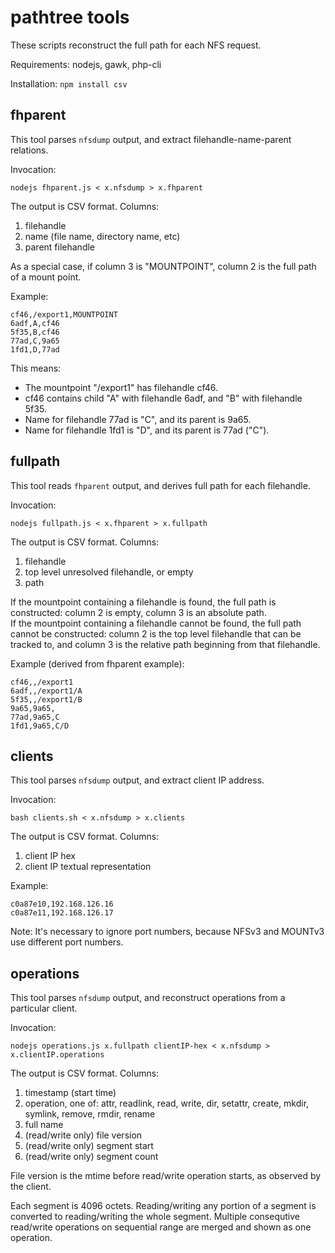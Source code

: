 # pathtree tools

These scripts reconstruct the full path for each NFS request.

Requirements: nodejs, gawk, php-cli

Installation: `npm install csv`

## fhparent

This tool parses `nfsdump` output, and extract filehandle-name-parent relations.

Invocation:

    nodejs fhparent.js < x.nfsdump > x.fhparent

The output is CSV format. Columns:

1. filehandle
2. name (file name, directory name, etc)
3. parent filehandle

As a special case, if column 3 is "MOUNTPOINT", column 2 is the full path of a mount point.

Example:

    cf46,/export1,MOUNTPOINT
    6adf,A,cf46
    5f35,B,cf46
    77ad,C,9a65
    1fd1,D,77ad

This means:

* The mountpoint "/export1" has filehandle cf46.
* cf46 contains child "A" with filehandle 6adf, and "B" with filehandle 5f35.
* Name for filehandle 77ad is "C", and its parent is 9a65.
* Name for filehandle 1fd1 is "D", and its parent is 77ad ("C").

## fullpath

This tool reads `fhparent` output, and derives full path for each filehandle.

Invocation:

    nodejs fullpath.js < x.fhparent > x.fullpath

The output is CSV format. Columns:

1. filehandle
2. top level unresolved filehandle, or empty
3. path

If the mountpoint containing a filehandle is found, the full path is constructed: column 2 is empty, column 3 is an absolute path.  
If the mountpoint containing a filehandle cannot be found, the full path cannot be constructed: column 2 is the top level filehandle that can be tracked to, and column 3 is the relative path beginning from that filehandle.

Example (derived from fhparent example):

    cf46,,/export1
    6adf,,/export1/A
    5f35,,/export1/B
    9a65,9a65,
    77ad,9a65,C
    1fd1,9a65,C/D

## clients

This tool parses `nfsdump` output, and extract client IP address.

Invocation:

    bash clients.sh < x.nfsdump > x.clients

The output is CSV format. Columns:

1. client IP hex
2. client IP textual representation

Example:

    c0a87e10,192.168.126.16
    c0a87e11,192.168.126.17

Note: It's necessary to ignore port numbers, because NFSv3 and MOUNTv3 use different port numbers.

## operations

This tool parses `nfsdump` output, and reconstruct operations from a particular client.

Invocation:

    nodejs operations.js x.fullpath clientIP-hex < x.nfsdump > x.clientIP.operations

The output is CSV format. Columns:

1. timestamp (start time)
2. operation, one of: attr, readlink, read, write, dir, setattr, create, mkdir, symlink, remove, rmdir, rename
3. full name
4. (read/write only) file version
5. (read/write only) segment start
6. (read/write only) segment count

File version is the mtime before read/write operation starts, as observed by the client.

Each segment is 4096 octets.
Reading/writing any portion of a segment is converted to reading/writing the whole segment.
Multiple consequtive read/write operations on sequential range are merged and shown as one operation.
